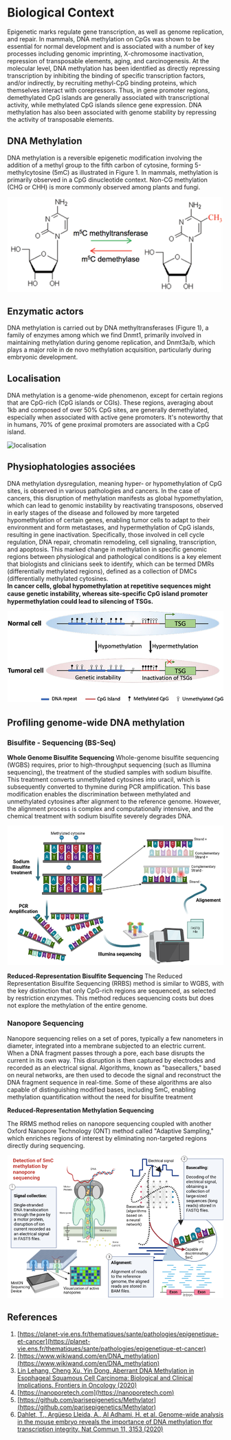 # Biological Context

Epigenetic marks regulate gene transcription, as well as genome replication, and repair. In mammals, DNA methylation on CpGs was shown to be
essential for normal development and is associated with a number of key processes including genomic imprinting, X-chromosome inactivation, repression of
transposable elements, aging, and carcinogenesis. At the molecular level, DNA methylation has been identified as directly repressing transcription by inhibiting the binding of specific transcription factors, and/or indirectly, by recruiting methyl-CpG binding proteins, which themselves interact with corepressors. Thus, in gene promoter regions, demethylated CpG islands are generally associated with transcriptional activity, while methylated CpG islands silence gene expression. DNA methylation has also been associated with genome stability by repressing the activity of transposable elements.

##  DNA Methylation 
DNA methylation is a reversible epigenetic modification involving the addition of a methyl group to the fifth carbon of cytosine, forming 5-methylcytosine (5mC) as illustrated in Figure 1. In mammals, methylation is primarily observed in a CpG dinucleotide context. Non-CG methylation (CHG or CHH) is more commonly observed among plants and fungi.

![5mc](img/5mc.png)

## Enzymatic actors
DNA methylation is carried out by DNA methyltransferases (Figure 1), a family of enzymes among which we find Dnmt1, primarily involved in maintaining methylation during genome replication, and Dnmt3a/b, which plays a major role in de novo methylation acquisition, particularly during embryonic development.

## Localisation 
DNA methylation is a genome-wide phenomenon, except for certain regions that are CpG-rich (CpG islands or CGIs). These regions, averaging about 1kb and composed of over 50% CpG sites, are generally demethylated, especially when associated with active gene promoters. It's noteworthy that in humans, 70% of gene proximal promoters are associated with a CpG island.

![localisation](img/meth_localisation)

## Physiophatologies associées 

DNA methylation dysregulation, meaning hyper- or hypomethylation of CpG sites, is observed in various pathologies and cancers. In the case of cancers, this disruption of methylation manifests as global hypomethylation, which can lead to genomic instability by reactivating transposons, observed in early stages of the disease and followed by more targeted hypomethylation of certain genes, enabling tumor cells to adapt to their environment and form metastases, and hypermethylation of CpG islands, resulting in gene inactivation. Specifically, those involved in cell cycle regulation, DNA repair, chromatin remodeling, cell signaling, transcription, and apoptosis. This marked change in methylation in specific genomic regions between physiological and pathological conditions is a key element that biologists and clinicians seek to identify, which can be termed DMRs (differentially methylated regions), defined as a collection of DMCs (differentially methylated cytosines.  
**In cancer cells, global hypomethylation at repetitive sequences might cause genetic instability, whereas site-speciﬁc CpG island promoter hypermethylation could lead to silencing of TSGs.**

![meth_cancer](img/meth_cancer.jpg) 


## Proﬁling genome-wide DNA methylation

### Bisulfite - Sequencing (BS-Seq)

**Whole Genome Bisulfite Sequencing**
Whole-genome bisulfite sequencing (WGBS) requires, prior to high-throughput sequencing (such as Illumina sequencing), the treatment of the studied samples with sodium bisulfite. This treatment converts unmethylated cytosines into uracil, which is subsequently converted to thymine during PCR amplification. This base modification enables the discrimination between methylated and unmethylated cytosines after alignment to the reference genome. However, the alignment process is complex and computationally intensive, and the chemical treatment with sodium bisulfite severely degrades DNA.

![wgbs](img/wgbs.png)

**Reduced-Representation Bisulfite Sequencing**
The Reduced Representation Bisulfite Sequencing (RRBS) method is similar to WGBS, with the key distinction that only CpG-rich regions are sequenced, as selected by restriction enzymes. This method reduces sequencing costs but does not explore the methylation of the entire genome.

### Nanopore Sequencing 

Nanopore sequencing relies on a set of pores, typically a few nanometers in diameter, integrated into a membrane subjected to an electric current. When a DNA fragment passes through a pore, each base disrupts the current in its own way. This disruption is then captured by electrodes and recorded as an electrical signal. Algorithms, known as "basecallers," based on neural networks, are then used to decode the signal and reconstruct the DNA fragment sequence in real-time. Some of these algorithms are also capable of distinguishing modified bases, including 5mC, enabling methylation quantification without the need for bisulfite treatment

**Reduced-Representation Methylation Sequencing**

The RRMS method relies on nanopore sequencing coupled with another Oxford Nanopore Technology (ONT) method called "Adaptive Sampling," which enriches regions of interest by eliminating non-targeted regions directly during sequencing.

![nanopore](img/nanopore_sequencing.png)


## References

1. [https://planet-vie.ens.fr/thematiques/sante/pathologies/epigenetique-et-cancer](https://planet-vie.ens.fr/thematiques/sante/pathologies/epigenetique-et-cancer)
2. [https://www.wikiwand.com/en/DNA_methylation](https://www.wikiwand.com/en/DNA_methylation)
3. [Lin Lehang, Cheng Xu, Yin Dong.
Aberrant DNA Methylation in Esophageal Squamous Cell Carcinoma:
Biological and Clinical Implications. Frontiers in Oncology (2020)](https://www.frontiersin.org/journals/oncology/articles/10.3389/fonc.2020.549850/full)
4. [https://nanoporetech.com](https://nanoporetech.com)
5. [https://github.com/parisepigenetics/Methylator](https://github.com/parisepigenetics/Methylator)
6. [Dahlet, T., Argüeso Lleida, A., Al Adhami, H. et al. Genome-wide
analysis in the mouse embryo reveals the importance of DNA methylation
tfor transcription integrity. Nat Commun 11, 3153 (2020)](https://www.nature.com/articles/s41467-020-16919-w)








